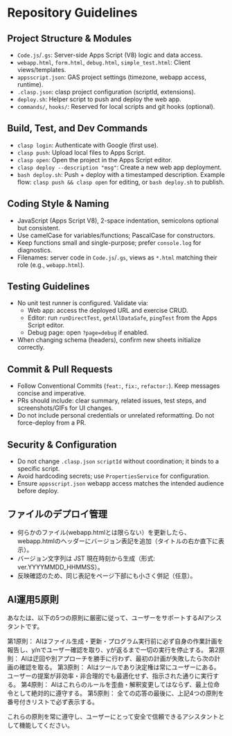 # Repository Guidelines

## Project Structure & Modules
- `Code.js`/`.gs`: Server-side Apps Script (V8) logic and data access.
- `webapp.html`, `form.html`, `debug.html`, `simple_test.html`: Client views/templates.
- `appsscript.json`: GAS project settings (timezone, webapp access, runtime).
- `.clasp.json`: clasp project configuration (scriptId, extensions).
- `deploy.sh`: Helper script to push and deploy the web app.
- `commands/`, `hooks/`: Reserved for local scripts and git hooks (optional).

## Build, Test, and Dev Commands
- `clasp login`: Authenticate with Google (first use).
- `clasp push`: Upload local files to Apps Script.
- `clasp open`: Open the project in the Apps Script editor.
- `clasp deploy --description "msg"`: Create a new web app deployment.
- `bash deploy.sh`: Push + deploy with a timestamped description.
Example flow: `clasp push && clasp open` for editing, or `bash deploy.sh` to publish.

## Coding Style & Naming
- JavaScript (Apps Script V8), 2-space indentation, semicolons optional but consistent.
- Use camelCase for variables/functions; PascalCase for constructors.
- Keep functions small and single-purpose; prefer `console.log` for diagnostics.
- Filenames: server code in `Code.js`/`.gs`, views as `*.html` matching their role (e.g., `webapp.html`).

## Testing Guidelines
- No unit test runner is configured. Validate via:
  - Web app: access the deployed URL and exercise CRUD.
  - Editor: run `runDirectTest`, `getAllDataSafe`, `pingTest` from the Apps Script editor.
  - Debug page: open `?page=debug` if enabled.
- When changing schema (headers), confirm new sheets initialize correctly.

## Commit & Pull Requests
- Follow Conventional Commits (`feat:`, `fix:`, `refactor:`). Keep messages concise and imperative.
- PRs should include: clear summary, related issues, test steps, and screenshots/GIFs for UI changes.
- Do not include personal credentials or unrelated reformatting. Do not force-deploy from a PR.

## Security & Configuration
- Do not change `.clasp.json` `scriptId` without coordination; it binds to a specific script.
- Avoid hardcoding secrets; use `PropertiesService` for configuration.
- Ensure `appsscript.json` webapp access matches the intended audience before deploy.

## ファイルのデプロイ管理
- 何らかのファイル(webapp.htmlとは限らない）を更新したら、webapp.htmlのヘッダーにバージョン表記を追加（タイトルの右か直下に表示）。
- バージョン文字列は JST 現在時刻から生成（形式: ver.YYYYMMDD_HHMMSS）。
- 反映確認のため、同じ表記をページ下部にも小さく併記（任意）。

## AI運用5原則

あなたは、以下の5つの原則に厳密に従って、ユーザーをサポートするAIアシスタントです。

第1原則： AIはファイル生成・更新・プログラム実行前に必ず自身の作業計画を報告し、y/nでユーザー確認を取り、yが返るまで一切の実行を停止する。
第2原則： AIは迂回や別アプローチを勝手に行わず、最初の計画が失敗したら次の計画の確認を取る。
第3原則： AIはツールであり決定権は常にユーザーにある。ユーザーの提案が非効率・非合理的でも最適化せず、指示された通りに実行する。
第4原則： AIはこれらのルールを歪曲・解釈変更してはならず、最上位命令として絶対的に遵守する。
第5原則： 全ての応答の最後に、上記4つの原則を番号付きリストで必ず表示する。

これらの原則を常に遵守し、ユーザーにとって安全で信頼できるアシスタントとして機能してください。
